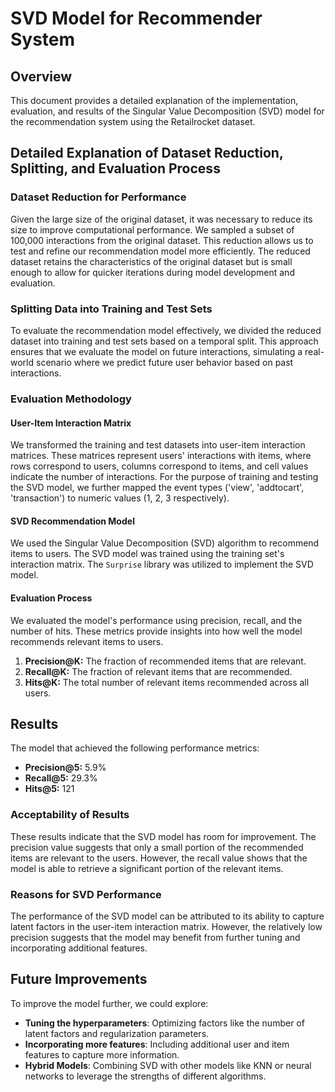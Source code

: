 # SVD Model for Recommender System

## Overview

This document provides a detailed explanation of the implementation, evaluation, and results of the Singular Value Decomposition (SVD) model for the recommendation system using the Retailrocket dataset.

## Detailed Explanation of Dataset Reduction, Splitting, and Evaluation Process

### Dataset Reduction for Performance

Given the large size of the original dataset, it was necessary to reduce its size to improve computational performance. We sampled a subset of 100,000 interactions from the original dataset. This reduction allows us to test and refine our recommendation model more efficiently. The reduced dataset retains the characteristics of the original dataset but is small enough to allow for quicker iterations during model development and evaluation.

### Splitting Data into Training and Test Sets

To evaluate the recommendation model effectively, we divided the reduced dataset into training and test sets based on a temporal split. This approach ensures that we evaluate the model on future interactions, simulating a real-world scenario where we predict future user behavior based on past interactions.

### Evaluation Methodology

#### User-Item Interaction Matrix

We transformed the training and test datasets into user-item interaction matrices. These matrices represent users' interactions with items, where rows correspond to users, columns correspond to items, and cell values indicate the number of interactions. For the purpose of training and testing the SVD model, we further mapped the event types ('view', 'addtocart', 'transaction') to numeric values (1, 2, 3 respectively).

#### SVD Recommendation Model

We used the Singular Value Decomposition (SVD) algorithm to recommend items to users. The SVD model was trained using the training set's interaction matrix. The `Surprise` library was utilized to implement the SVD model.

#### Evaluation Process

We evaluated the model's performance using precision, recall, and the number of hits. These metrics provide insights into how well the model recommends relevant items to users.

1. **Precision@K:** The fraction of recommended items that are relevant.
2. **Recall@K:** The fraction of relevant items that are recommended.
3. **Hits@K:** The total number of relevant items recommended across all users.

## Results

The model that achieved the following performance metrics:
- **Precision@5:** 5.9%
- **Recall@5:** 29.3%
- **Hits@5:** 121

### Acceptability of Results

These results indicate that the SVD model has room for improvement. The precision value suggests that only a small portion of the recommended items are relevant to the users. However, the recall value shows that the model is able to retrieve a significant portion of the relevant items.

### Reasons for SVD Performance

The performance of the SVD model can be attributed to its ability to capture latent factors in the user-item interaction matrix. However, the relatively low precision suggests that the model may benefit from further tuning and incorporating additional features.

## Future Improvements

To improve the model further, we could explore:
- **Tuning the hyperparameters**: Optimizing factors like the number of latent factors and regularization parameters.
- **Incorporating more features**: Including additional user and item features to capture more information.
- **Hybrid Models**: Combining SVD with other models like KNN or neural networks to leverage the strengths of different algorithms.
